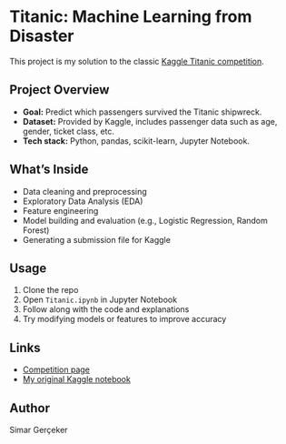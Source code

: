 # Titanic: Machine Learning from Disaster

This project is my solution to the classic [Kaggle Titanic competition](https://www.kaggle.com/competitions/titanic/overview).

## Project Overview

- **Goal:** Predict which passengers survived the Titanic shipwreck.
- **Dataset:** Provided by Kaggle, includes passenger data such as age, gender, ticket class, etc.
- **Tech stack:** Python, pandas, scikit-learn, Jupyter Notebook.

## What’s Inside

- Data cleaning and preprocessing
- Exploratory Data Analysis (EDA)
- Feature engineering
- Model building and evaluation (e.g., Logistic Regression, Random Forest)
- Generating a submission file for Kaggle

## Usage

1. Clone the repo
2. Open `Titanic.ipynb` in Jupyter Notebook
3. Follow along with the code and explanations
4. Try modifying models or features to improve accuracy

## Links

- [Competition page](https://www.kaggle.com/competitions/titanic/overview)
- [My original Kaggle notebook](https://www.kaggle.com/code/simargereker/notebook5e5cdb0120)

## Author

Simar Gerçeker
